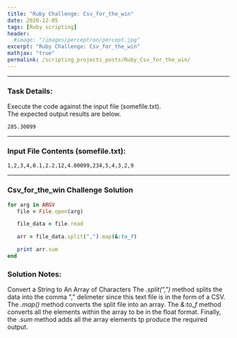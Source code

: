```yaml
---
title: "Ruby Challenge: Csv_for_the_win"
date: 2020-12-05
tags: [Ruby scripting]
header:
  #image: "/images/perceptron/percept.jpg"
excerpt: "Ruby Challenge: Csv_for_the_win"
mathjax: "true"
permalink: /scripting_projects_posts/Ruby_Csv_for_the_win/
---
```

---
### Task Details:
Execute the code against the input file (somefile.txt).\
The expected output results are below.
```
285.30099
```
---
### Input File Contents (somefile.txt):
```
1,2,3,4,0.1,2.2,12,4.00099,234,5,4,3,2,9
```

---
### Csv_for_the_win Challenge Solution
```ruby
for arg in ARGV
   file = File.open(arg)

   file_data = file.read

   arr = file_data.split(",").map(&:to_f)

   print arr.sum
end
```


### Solution Notes:
Convert a String to An Array of Characters
The *.split(",")* method splits the data into the comma "," delimeter since this text file is in the form of a CSV.
The *.map()* method converts the split file into an array.
The *&:to_f* method converts all the elements within the array to be in the float format.
Finally, the *.sum* method adds all the array elements tp produce the required output.
